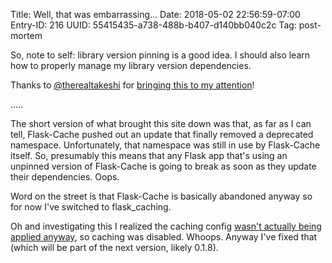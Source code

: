 Title: Well, that was embarrassing...
Date: 2018-05-02 22:56:59-07:00
Entry-ID: 216
UUID: 55415435-a738-488b-b407-d140bb040c2c
Tag: post-mortem

So, note to self: library version pinning is a good idea. I should also learn how to properly manage my library version dependencies.

Thanks to [@therealtakeshi](https://twitter.com/therealtakeshi) for [bringing this to my attention](https://twitter.com/therealtakeshi/status/991908218686377984)!

.....

The short version of what brought this site down was that, as far as I can tell, Flask-Cache pushed out an
update that finally removed a deprecated namespace. Unfortunately, that namespace was still in use by Flask-Cache itself.
So, presumably this means that any Flask app that's using an unpinned version of Flask-Cache is going to break as
soon as they update their dependencies. Oops.

Word on the street is that Flask-Cache is basically abandoned anyway so for now I've switched to flask_caching.

Oh and investigating this I realized the caching config [wasn't actually being applied anyway](https://github.com/fluffy-critter/Publ/issues/61),
so caching was disabled. Whoops. Anyway I've fixed that (which will be part of the next version, likely 0.1.8).
